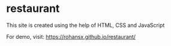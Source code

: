 # restaurant

This site is created using the help of HTML, CSS and JavaScript

For demo, visit: https://rohansx.github.io/restaurant/
